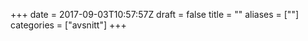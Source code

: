 +++
date = 2017-09-03T10:57:57Z
draft = false
title = ""
aliases = [""]
categories = ["avsnitt"]
+++


